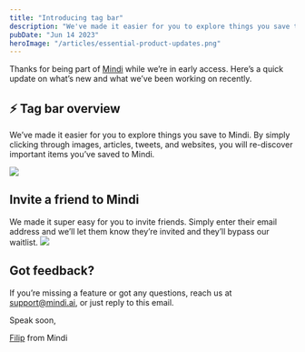 ```yaml
---
title: "Introducing tag bar"
description: "We've made it easier for you to explore things you save to Mindi. By simply clicking through images, articles, tweets, and websites, you will re-discover important items you've saved to Mindi."
pubDate: "Jun 14 2023"
heroImage: "/articles/essential-product-updates.png"
---
```


Thanks for being part of [Mindi](https://mindi.ai/) while we’re in early access. Here’s a quick update on what’s new and what we’ve been working on recently.

## ⚡️ Tag bar overview

We’ve made it easier for you to explore things you save to Mindi. By simply clicking through images, articles, tweets, and websites, you will re-discover important items you’ve saved to Mindi.

![](https://bucket.mlcdn.com/a/3732/3732146/images/e15e170881e6286e212245387e0e3e7548669417.gif)

## Invite a friend to Mindi

We made it super easy for you to invite friends. Simply enter their email address and we’ll let them know they’re invited and they’ll bypass our waitlist. ![](https://bucket.mlcdn.com/a/3732/3732146/images/78b9d6de1da0ea5b2c267695cba75ba5ae7f181f.gif)

## Got feedback?

If you’re missing a feature or got any questions, reach us at [support@mindi.ai,](mailto:support@mindi.ai,) or just reply to this email. 

Speak soon,

[Filip](https://twitter.com/@filipistyping) from Mindi